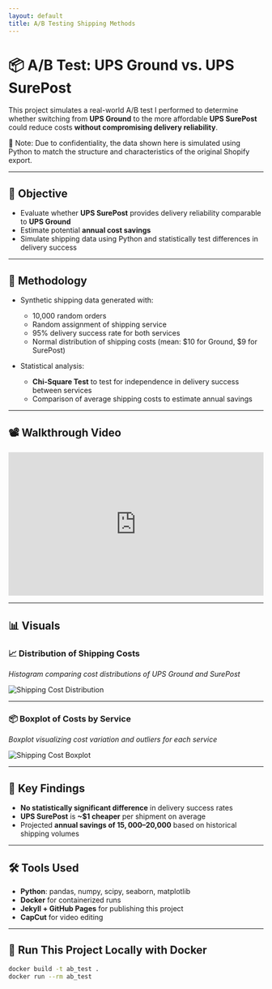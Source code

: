 ```yaml
---
layout: default
title: A/B Testing Shipping Methods
---
```


# 📦 A/B Test: UPS Ground vs. UPS SurePost

This project simulates a real-world A/B test I performed to determine whether switching from **UPS Ground** to the more affordable **UPS SurePost** could reduce costs **without compromising delivery reliability**.

🧠 Note: Due to confidentiality, the data shown here is simulated using Python to match the structure and characteristics of the original Shopify export.

---

## 🎯 Objective

- Evaluate whether **UPS SurePost** provides delivery reliability comparable to **UPS Ground**
- Estimate potential **annual cost savings**
- Simulate shipping data using Python and statistically test differences in delivery success

---

## 🧪 Methodology

- Synthetic shipping data generated with:
  - 10,000 random orders
  - Random assignment of shipping service
  - 95% delivery success rate for both services
  - Normal distribution of shipping costs (mean: $10 for Ground, $9 for SurePost)

- Statistical analysis:
  - **Chi-Square Test** to test for independence in delivery success between services
  - Comparison of average shipping costs to estimate annual savings

---

## 📽️ Walkthrough Video

<!-- Replace `VIDEO_ID` with your YouTube video ID -->
<div style="position: relative; padding-bottom: 56.25%; height: 0; overflow: hidden;">
  <iframe src="https://www.youtube.com/watch?v=QNwY8eO2vUU" 
          frameborder="0" 
          allowfullscreen 
          style="position: absolute; top: 0; left: 0; width: 100%; height: 100%;">
  </iframe>
</div>

---

## 📊 Visuals

### 📈 Distribution of Shipping Costs

*Histogram comparing cost distributions of UPS Ground and SurePost*

![Shipping Cost Distribution](assets/shipping_cost_distribution.png)

---

### 📦 Boxplot of Costs by Service

*Boxplot visualizing cost variation and outliers for each service*

![Shipping Cost Boxplot](assets/shipping_cost_boxplot.png)

---

## 📌 Key Findings

- **No statistically significant difference** in delivery success rates  
- **UPS SurePost** is **~$1 cheaper** per shipment on average  
- Projected **annual savings of $15,000–$20,000** based on historical shipping volumes

---

## 🛠️ Tools Used

- **Python**: pandas, numpy, scipy, seaborn, matplotlib  
- **Docker** for containerized runs  
- **Jekyll + GitHub Pages** for publishing this project  
- **CapCut** for video editing

---

## 🐳 Run This Project Locally with Docker

```bash
docker build -t ab_test .
docker run --rm ab_test
